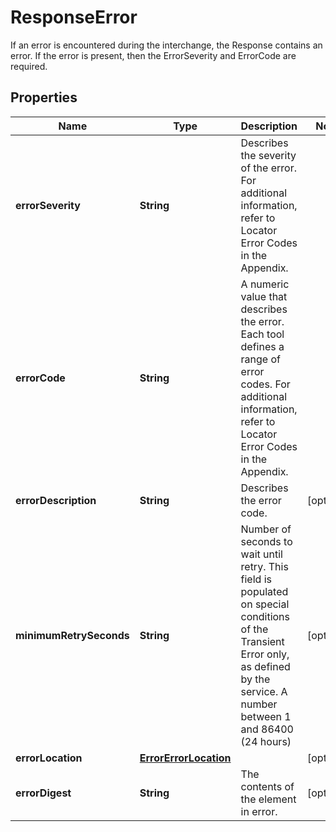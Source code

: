 

# ResponseError

If an error is encountered during the interchange, the Response contains an error. If the error is present, then the ErrorSeverity and ErrorCode are required.

## Properties

| Name | Type | Description | Notes |
|------------ | ------------- | ------------- | -------------|
|**errorSeverity** | **String** | Describes the severity of the error.  For additional information, refer to Locator Error Codes in the Appendix. |  |
|**errorCode** | **String** | A numeric value that describes the error. Each tool defines a range of error codes.  For additional information, refer to Locator Error Codes in the Appendix. |  |
|**errorDescription** | **String** | Describes the error code. |  [optional] |
|**minimumRetrySeconds** | **String** | Number of seconds to wait until retry.   This field is populated on special conditions of the Transient Error only, as defined by the service.  A number between 1 and 86400 (24 hours) |  [optional] |
|**errorLocation** | [**ErrorErrorLocation**](ErrorErrorLocation.md) |  |  [optional] |
|**errorDigest** | **String** | The contents of the element in error. |  [optional] |



